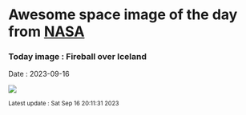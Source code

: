 
# Awesome space image of the day from [NASA](https://api.nasa.gov/)

### Today image : Fireball over Iceland
Date : 2023-09-16

![](https://apod.nasa.gov/apod/image/2309/_DSC7280-1s_1024.jpg)

<small>Latest update : Sat Sep 16 20:11:31 2023</small>
        